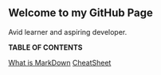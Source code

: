 ## Welcome to my GitHub Page

Avid learner and aspiring developer.


**TABLE OF CONTENTS**

[What is MarkDown](https://bkhanal4351.github.io/reading-notes/markdown.md)
[CheatSheet](https://bkhanal4351.github.io/reading-notes/cheatsheet.md)
